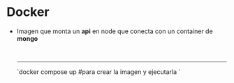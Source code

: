 # Docker
- Imagen que monta un **api** en node que conecta con un container de **mongo**

  <br>
  <hr>
  `docker compose up #para crear la imagen y ejecutarla  `
